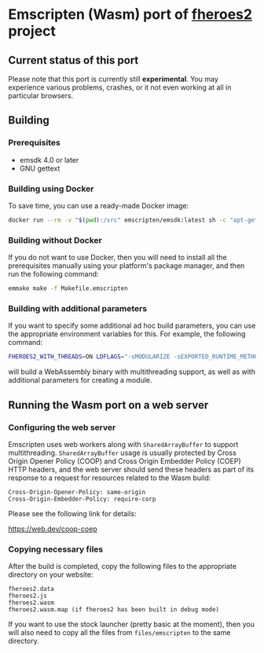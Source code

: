 # Emscripten (Wasm) port of [**fheroes2**](README.md) project

## Current status of this port

Please note that this port is currently still **experimental**. You may experience various problems, crashes, or it not even working at all in particular browsers.

## Building

### Prerequisites

* emsdk 4.0 or later
* GNU gettext

### Building using Docker

To save time, you can use a ready-made Docker image:

```sh
docker run --rm -v "$(pwd):/src" emscripten/emsdk:latest sh -c "apt-get -y update; apt-get -y install gettext; emmake make -f Makefile.emscripten"
```

### Building without Docker

If you do not want to use Docker, then you will need to install all the prerequisites manually using your platform's package manager, and then run the following command:

```sh
emmake make -f Makefile.emscripten
```

### Building with additional parameters

If you want to specify some additional ad hoc build parameters, you can use the appropriate environment variables for this. For example, the following command:

```sh
FHEROES2_WITH_THREADS=ON LDFLAGS="-sMODULARIZE -sEXPORTED_RUNTIME_METHODS=run -sEXPORT_NAME=fheroes2" emmake make -f Makefile.emscripten
```

will build a WebAssembly binary with multithreading support, as well as with additional parameters for creating a module.

## Running the Wasm port on a web server

### Configuring the web server

Emscripten uses web workers along with `SharedArrayBuffer` to support multithreading. `SharedArrayBuffer` usage is usually protected by Cross Origin Opener Policy (COOP)
and Cross Origin Embedder Policy (COEP) HTTP headers, and the web server should send these headers as part of its response to a request for resources related to the Wasm
build:

```text
Cross-Origin-Opener-Policy: same-origin
Cross-Origin-Embedder-Policy: require-corp
```

Please see the following link for details:

<https://web.dev/coop-coep>

### Copying necessary files

After the build is completed, copy the following files to the appropriate directory on your website:

```text
fheroes2.data
fheroes2.js
fheroes2.wasm
fheroes2.wasm.map (if fheroes2 has been built in debug mode)
```

If you want to use the stock launcher (pretty basic at the moment), then you will also need to copy all the files from `files/emscripten` to the same directory.
